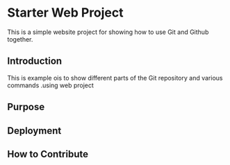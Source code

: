 # Starter Web Project

This is a simple website project for
showing how to use Git and Github together.

## Introduction

This is example ois to show different parts
of the Git repository and various commands 
.using web project

## Purpose

## Deployment

## How to Contribute